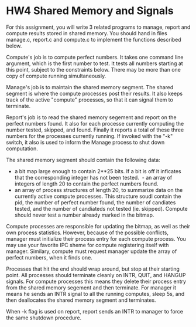 # HW4 Shared Memory and Signals 

For this assignment, you will write 3 related programs to manage, report and compute results stored in shared memory. You should hand in files manage.c, report.c and compute.c to implement the functions described below. 

Compute's job is to compute perfect numbers. It takes one command line argument, which is the first number to test. It tests all numbers starting at this point, subject to the constraints below. There may be more than one copy of compute running simultaneously. 

Manage's job is to maintain the shared memory segment. The shared segment is where the compute processes post their results. It also keeps track of the active "compute" processes, so that it can signal them to terminate. 

Report's job is to read the shared memory segement and report on the perfect numbers found. It also for each processe currently computing the number tested, skipped, and found. Finally it reports a total of these three numbers for the processes currently running. If invoked with the "-k" switch, it also is used to inform the Manage process to shut down computation. 

The shared memory segment should contain the following data:
  - a bit map large enough to contain 2\*\*25 bits. If a bit is off it inficates that the corresponding integer has not been tested. 
  - an array of integers of length 20 to contain the perfect numbers found.
  - an array of process structures of length 20, to summarize data on the currently active compute processes. This structure soudl contain the pid, the number of perfect number found, the number of candiates tested, and the number of candiateds not tested (ie. skipped). Compute should never test a number already marked in the bitmap. 
  
Compute processes are responsible for updating the bitmap, as well as their own process statistics. However, because of the possible conflicts, manager must initialize their process entry for each compute process. You may use your favorite IPC sheme for compute registering itself with manager. Similary, compute must request manager update the array of perfect numbers, when it finds one. 

Processes that hit the end should wrap around, but stop at their starting point. All processes should terminate cleanly on INTR, QUIT, and HANGUP signals. For compute processes this means they delete their process entry from the shared memory segement and then terminate. For manager it means he sends an INTR signal to all the running computes, sleep 5s, and then deallocates the shared memory segment and terminates. 

When -k flag is used on report, report sends an INTR to manager to force the same shutdown procedure.
